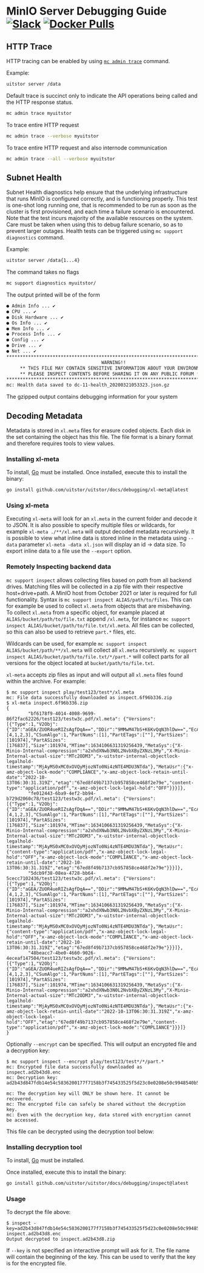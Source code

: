 # MinIO Server Debugging Guide [![Slack](https://slack.min.io/slack?type=svg)](https://slack.min.io) [![Docker Pulls](https://img.shields.io/docker/pulls/uitstor/uitstor.svg?maxAge=604800)](https://hub.docker.com/r/uitstor/uitstor/)

## HTTP Trace

HTTP tracing can be enabled by using [`mc admin trace`](https://github.com/minio/mc/blob/master/docs/uitstor-admin-complete-guide.md#command-trace---display-uitstor-server-http-trace) command.

Example:

```sh
uitstor server /data
```

Default trace is succinct only to indicate the API operations being called and the HTTP response status.

```sh
mc admin trace myuitstor
```

To trace entire HTTP request

```sh
mc admin trace --verbose myuitstor
```

To trace entire HTTP request and also internode communication

```sh
mc admin trace --all --verbose myuitstor
```

## Subnet Health

Subnet Health diagnostics help ensure that the underlying infrastructure that runs MinIO is configured correctly, and is functioning properly. This test is one-shot long running one, that is recommended to be run as soon as the cluster is first provisioned, and each time a failure scenario is encountered. Note that the test incurs majority of the available resources on the system. Care must be taken when using this to debug failure scenario, so as to prevent larger outages. Health tests can be triggered using `mc support diagnostics` command.

Example:

```sh
uitstor server /data{1...4}
```

The command takes no flags

```sh
mc support diagnostics myuitstor/
```

The output printed will be of the form

```sh
● Admin Info ... ✔ 
● CPU ... ✔ 
● Disk Hardware ... ✔ 
● Os Info ... ✔ 
● Mem Info ... ✔ 
● Process Info ... ✔ 
● Config ... ✔ 
● Drive ... ✔ 
● Net ... ✔ 
*********************************************************************************
                                   WARNING!!
     ** THIS FILE MAY CONTAIN SENSITIVE INFORMATION ABOUT YOUR ENVIRONMENT ** 
     ** PLEASE INSPECT CONTENTS BEFORE SHARING IT ON ANY PUBLIC FORUM **
*********************************************************************************
mc: Health data saved to dc-11-health_20200321053323.json.gz
```

The gzipped output contains debugging information for your system

## Decoding Metadata

Metadata is stored in `xl.meta` files for erasure coded objects. Each disk in the set containing the object has this file. The file format is a binary format and therefore requires tools to view values.

### Installing xl-meta

To install, [Go](https://golang.org/dl/) must be installed. Once installed, execute this to install the binary:

```bash
go install github.com/uitstor/uitstor/docs/debugging/xl-meta@latest
```

### Using xl-meta

Executing `xl-meta` will look for an `xl.meta` in the current folder and decode it to JSON. It is also possible to specify multiple files or wildcards, for example `xl-meta ./**/xl.meta` will output decoded metadata recursively. It is possible to view what inline data is stored inline in the metadata using `--data` parameter `xl-meta -data xl.json` will display an id -> data size. To export inline data to a file use the `--export` option.

### Remotely Inspecting backend data

`mc support inspect` allows collecting files based on *path* from all backend drives. Matching files will be collected in a zip file with their respective host+drive+path. A MinIO host from October 2021 or later is required for full functionality. Syntax is `mc support inspect ALIAS/path/to/files`. This can for example be used to collect `xl.meta` from objects that are misbehaving. To collect `xl.meta` from a specific object, for example placed at `ALIAS/bucket/path/to/file.txt` append `/xl.meta`, for instance `mc support inspect ALIAS/bucket/path/to/file.txt/xl.meta`. All files can be collected, so this can also be used to retrieve `part.*` files, etc.

Wildcards can be used, for example `mc support inspect ALIAS/bucket/path/**/xl.meta` will collect all `xl.meta` recursively. `mc support inspect ALIAS/bucket/path/to/file.txt/*/part.*` will collect parts for all versions for the object located at `bucket/path/to/file.txt`.

`xl-meta` accepts zip files as input and will output all `xl.meta` files found within the archive. For example:

```
$ mc support inspect play/test123/test*/xl.meta
mc: File data successfully downloaded as inspect.6f96b336.zip
$ xl-meta inspect.6f96b336.zip
{
        "bf6178f9-4014-4008-9699-86f2fac62226/test123/testw3c.pdf/xl.meta": {"Versions":[{"Type":1,"V2Obj":{"ID":"aGEA/ZUOR4ueRIZsAgfDqA==","DDir":"9MMwM47bS+K6KvQqN3hlDw==","EcAlgo":1,"EcM":2,"EcN":2,"EcBSize":1048576,"EcIndex":4,"EcDist":[4,1,2,3],"CSumAlgo":1,"PartNums":[1],"PartETags":[""],"PartSizes":[101974],"PartASizes":[176837],"Size":101974,"MTime":1634106631319256439,"MetaSys":{"X-Minio-Internal-compression":"a2xhdXNwb3N0L2NvbXByZXNzL3My","X-Minio-Internal-actual-size":"MTc2ODM3","x-uitstor-internal-objectlock-legalhold-timestamp":"MjAyMS0xMC0xOVQyMjozNTo0Ni4zNTE4MDU3NTda"},"MetaUsr":{"x-amz-object-lock-mode":"COMPLIANCE","x-amz-object-lock-retain-until-date":"2022-10-13T06:30:31.319Z","etag":"67ed8f49b7137cb957858ce468f2e79e","content-type":"application/pdf","x-amz-object-lock-legal-hold":"OFF"}}}]},
        "fe012443-6ba9-4ef2-bb94-b729d2060c78/test123/testw3c.pdf/xl.meta": {"Versions":[{"Type":1,"V2Obj":{"ID":"aGEA/ZUOR4ueRIZsAgfDqA==","DDir":"9MMwM47bS+K6KvQqN3hlDw==","EcAlgo":1,"EcM":2,"EcN":2,"EcBSize":1048576,"EcIndex":1,"EcDist":[4,1,2,3],"CSumAlgo":1,"PartNums":[1],"PartETags":[""],"PartSizes":[101974],"PartASizes":[176837],"Size":101974,"MTime":1634106631319256439,"MetaSys":{"X-Minio-Internal-compression":"a2xhdXNwb3N0L2NvbXByZXNzL3My","X-Minio-Internal-actual-size":"MTc2ODM3","x-uitstor-internal-objectlock-legalhold-timestamp":"MjAyMS0xMC0xOVQyMjozNTo0Ni4zNTE4MDU3NTda"},"MetaUsr":{"content-type":"application/pdf","x-amz-object-lock-legal-hold":"OFF","x-amz-object-lock-mode":"COMPLIANCE","x-amz-object-lock-retain-until-date":"2022-10-13T06:30:31.319Z","etag":"67ed8f49b7137cb957858ce468f2e79e"}}}]},
        "5dcb9f38-08ea-4728-bb64-5cecc7102436/test123/testw3c.pdf/xl.meta": {"Versions":[{"Type":1,"V2Obj":{"ID":"aGEA/ZUOR4ueRIZsAgfDqA==","DDir":"9MMwM47bS+K6KvQqN3hlDw==","EcAlgo":1,"EcM":2,"EcN":2,"EcBSize":1048576,"EcIndex":2,"EcDist":[4,1,2,3],"CSumAlgo":1,"PartNums":[1],"PartETags":[""],"PartSizes":[101974],"PartASizes":[176837],"Size":101974,"MTime":1634106631319256439,"MetaSys":{"X-Minio-Internal-compression":"a2xhdXNwb3N0L2NvbXByZXNzL3My","X-Minio-Internal-actual-size":"MTc2ODM3","x-uitstor-internal-objectlock-legalhold-timestamp":"MjAyMS0xMC0xOVQyMjozNTo0Ni4zNTE4MDU3NTda"},"MetaUsr":{"content-type":"application/pdf","x-amz-object-lock-legal-hold":"OFF","x-amz-object-lock-mode":"COMPLIANCE","x-amz-object-lock-retain-until-date":"2022-10-13T06:30:31.319Z","etag":"67ed8f49b7137cb957858ce468f2e79e"}}}]},
        "48beacc7-4be0-4660-9026-4eceaf147504/test123/testw3c.pdf/xl.meta": {"Versions":[{"Type":1,"V2Obj":{"ID":"aGEA/ZUOR4ueRIZsAgfDqA==","DDir":"9MMwM47bS+K6KvQqN3hlDw==","EcAlgo":1,"EcM":2,"EcN":2,"EcBSize":1048576,"EcIndex":3,"EcDist":[4,1,2,3],"CSumAlgo":1,"PartNums":[1],"PartETags":[""],"PartSizes":[101974],"PartASizes":[176837],"Size":101974,"MTime":1634106631319256439,"MetaSys":{"X-Minio-Internal-compression":"a2xhdXNwb3N0L2NvbXByZXNzL3My","X-Minio-Internal-actual-size":"MTc2ODM3","x-uitstor-internal-objectlock-legalhold-timestamp":"MjAyMS0xMC0xOVQyMjozNTo0Ni4zNTE4MDU3NTda"},"MetaUsr":{"x-amz-object-lock-retain-until-date":"2022-10-13T06:30:31.319Z","x-amz-object-lock-legal-hold":"OFF","etag":"67ed8f49b7137cb957858ce468f2e79e","content-type":"application/pdf","x-amz-object-lock-mode":"COMPLIANCE"}}}]}
}
```

Optionally `--encrypt` can be specified. This will output an encrypted file and a decryption key:

```
$ mc support inspect --encrypt play/test123/test*/*/part.*
mc: Encrypted file data successfully downloaded as inspect.ad2b43d8.enc
mc: Decryption key: ad2b43d847fdb14e54c5836200177f7158b3f745433525f5d23c0e0208e50c9948540b54

mc: The decryption key will ONLY be shown here. It cannot be recovered.
mc: The encrypted file can safely be shared without the decryption key.
mc: Even with the decryption key, data stored with encryption cannot be accessed.
```

This file can be decrypted using the decryption tool below:

### Installing decryption tool

To install, [Go](https://golang.org/dl/) must be installed.

Once installed, execute this to install the binary:

```bash
go install github.com/uitstor/uitstor/docs/debugging/inspect@latest
```

### Usage

To decrypt the file above:

```
$ inspect -key=ad2b43d847fdb14e54c5836200177f7158b3f745433525f5d23c0e0208e50c9948540b54 inspect.ad2b43d8.enc
Output decrypted to inspect.ad2b43d8.zip
```

If `--key` is not specified an interactive prompt will ask for it. The file name will contain the beginning of the key. This can be used to verify that the key is for the encrypted file.
